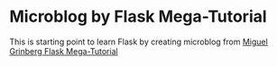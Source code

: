 # Microblog by Flask Mega-Tutorial

This is starting point to learn Flask by creating microblog from [Miguel Grinberg Flask Mega-Tutorial](https://blog.miguelgrinberg.com/post/the-flask-mega-tutorial-part-i-hello-world)

